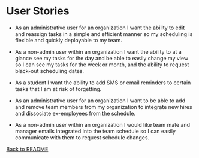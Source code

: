 # User Stories

- As an administrative user for an organization I want the ability to edit and reassign tasks in a simple and efficient manner so my scheduling is flexible and quickly deployable to my team.

- As a non-admin user within an organization I want the ability to at a glance see my tasks for the day and be able to easily change my view so I can see my tasks for the week or month, and the ability to request black-out scheduling dates.

- As a student I want the ability to add SMS or email reminders to certain tasks that I am at risk of forgetting.

- As an administrative user for an organization I want to be able to add and remove team members from my organization to integrate new hires and dissociate ex-employees from the schedule.

- As a non-admin user within an organization I would like team mate and manager emails integrated into the team schedule so I can easily communicate with them to request schedule changes.

[Back to README](README.md)

